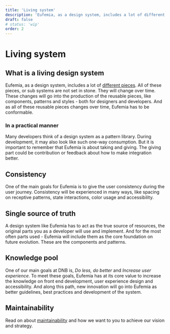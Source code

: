 ```yaml
---
title: 'Living system'
description: 'Eufemia, as a design system, includes a lot of different pieces. All of these pieces, or sub systems are not set in stone.'
draft: false
# status: 'wip'
order: 2
---
```


# Living system

## What is a living design system

Eufemia, as a design system, includes a lot of [different pieces](!/uilib/intro/02-common-patterns). All of these pieces, or sub systems are not set in stone. They will change over time. These changes will go into the production of the reusable pieces, like components, patterns and styles - both for designers and developers. And as all of these reusable pieces changes over time, Eufemia has to be conformable.

### In a practical manner

Many developers think of a design system as a pattern library. During development, it may also look like such one-way consumption. But it is important to remember that Eufemia is about taking and giving. The giving part could be contribution or feedback about how to make integration better.

## Consistency

One of the main goals for Eufemia is to give the user consistency during the user journey.
Consistency will be experienced in many ways, like spacing on receptive patterns, state interactions, color usage and accessibility.

## Single source of truth

A design system like Eufemia has to act as the true source of resources, the original parts you as a developer will use and implement. And for the most often parts used - Eufemia will include them as the core foundation on future evolution. These are the components and patterns.

## Knowledge pool

One of our main goals at DNB is, _Do less, do better_ and _Increase user experience_. To meet these goals, Eufemia has at its core value to increase the knowledge on front end development, user experience design and accessibility. And along this path, new innovation will go into Eufemia as better guidelines, best practices and development of the system.

## Maintainability

Read on about [maintainability](/uilib/getting-started/maintainability) and how we want to you to achieve our vision and strategy.
